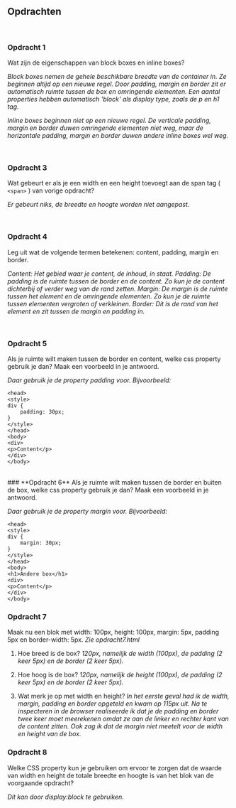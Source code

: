 ## **Opdrachten**

<br>

### **Opdracht 1**
Wat zijn de eigenschappen van block boxes en inline boxes?

_Block boxes nemen de gehele beschikbare breedte van de container in. Ze beginnen altijd op een nieuwe regel. Door padding, margin en border zit er automatisch ruimte tussen de box en omringende elementen. Een aantal properties hebben automatisch 'block' als display type, zoals de p en h1 tag._

_Inline boxes beginnen niet op een nieuwe regel. De verticale padding, margin en border duwen omringende elementen niet weg, maar de horizontale padding, margin en border duwen andere inline boxes wel weg._

<br>

### **Opdracht 3**
Wat gebeurt er als je een width en een height toevoegt aan de span tag ( `<span>` ) van vorige opdracht?

_Er gebeurt niks, de breedte en hoogte worden niet aangepast._

<br>

### **Opdracht 4**
Leg uit wat de volgende termen betekenen: content, padding, margin en border.

_Content: Het gebied waar je content, de inhoud, in staat._
_Padding: De padding is de ruimte tussen de border en de content. Zo kun je de content dichterbij of verder weg van de rand zetten._
_Margin: De margin is de ruimte tussen het element en de omringende elementen. Zo kun je de ruimte tussen elementen vergroten of verkleinen._
_Border: Dit is de rand van het element en zit tussen de margin en padding in._

<br>

### **Opdracht 5**
Als je ruimte wilt maken tussen de border en content, welke css property gebruik je dan? Maak een voorbeeld in je antwoord.

_Daar gebruik je de property padding voor. Bijvoorbeeld:_

```
<head>
<style>
div {
    padding: 30px;
}
</style>
</head>
<body>
<div>
<p>Content</p>
</div>
</body>
```

<br>
### **Opdracht 6**
Als je ruimte wilt maken tussen de border en buiten de box, welke css property gebruik je dan? Maak een voorbeeld in je antwoord.

_Daar gebruik je de property margin voor. Bijvoorbeeld:_

```
<head>
<style>
div {
    margin: 30px;
}
</style>
</head>
<body>
<h1>Andere box</h1>
<div>
<p>Content</p>
</div>
</body>
```

### **Opdracht 7**
Maak nu een blok met width: 100px, height: 100px, margin: 5px, padding 5px en border-width: 5px.
_Zie opdracht7.html_

1. Hoe breed is de box?
_120px, namelijk de width (100px), de padding (2 keer 5px) en de border (2 keer 5px)._

2. Hoe hoog is de box?
_120px, namelijk de height (100px), de padding (2 keer 5px) en de border (2 keer 5px)._

3. Wat merk je op met width en height?
_In het eerste geval had ik de width, margin, padding en border opgeteld en kwam op 115px uit. Na te inspecteren in de browser realiseerde ik dat je de padding en border twee keer moet meerekenen omdat ze aan de linker en rechter kant van de content zitten. Ook zag ik dat de margin niet meetelt voor de width en height van de box._

### **Opdracht 8**
Welke CSS property kun je gebruiken om ervoor te zorgen dat de waarde van width en height de totale breedte en hoogte is van het blok van de voorgaande opdracht?

_Dit kan door display:block te gebruiken._